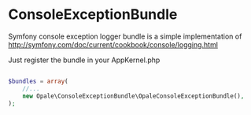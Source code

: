 # ConsoleExceptionBundle
Symfony console exception logger bundle is a simple implementation of http://symfony.com/doc/current/cookbook/console/logging.html

Just register the bundle in your AppKernel.php

```php

$bundles = array(
    //...
    new Opale\ConsoleExceptionBundle\OpaleConsoleExceptionBundle(),
);
```


